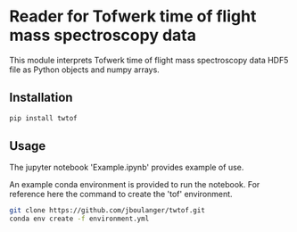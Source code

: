 # Reader for Tofwerk time of flight mass spectroscopy data

This module interprets Tofwerk time of flight mass spectroscopy data HDF5 file as Python objects and numpy arrays.

## Installation
```bash
pip install twtof
```

## Usage

The jupyter notebook 'Example.ipynb' provides example of use. 

An example conda environment is provided to run the notebook. For reference here the command to create the 'tof' environment.
```bash
git clone https://github.com/jboulanger/twtof.git
conda env create -f environment.yml
```


